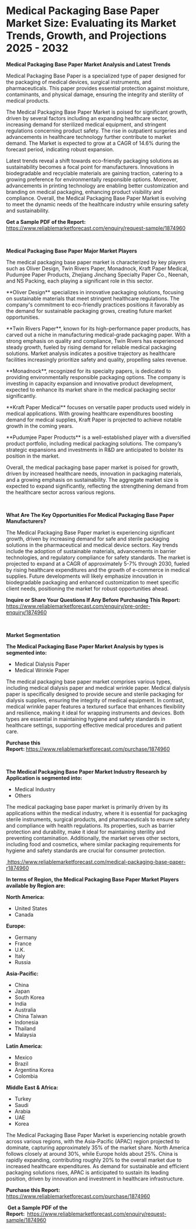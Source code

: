 <p><h1>Medical Packaging Base Paper Market Size: Evaluating its Market Trends, Growth, and Projections 2025 - 2032</h1></p><p><strong>Medical Packaging Base Paper Market Analysis and Latest Trends</strong></p>
<p><p>Medical Packaging Base Paper is a specialized type of paper designed for the packaging of medical devices, surgical instruments, and pharmaceuticals. This paper provides essential protection against moisture, contaminants, and physical damage, ensuring the integrity and sterility of medical products.</p><p>The Medical Packaging Base Paper Market is poised for significant growth, driven by several factors including an expanding healthcare sector, increasing demand for sterilized medical equipment, and stringent regulations concerning product safety. The rise in outpatient surgeries and advancements in healthcare technology further contribute to market demand. The Market is expected to grow at a CAGR of 14.6% during the forecast period, indicating robust expansion.</p><p>Latest trends reveal a shift towards eco-friendly packaging solutions as sustainability becomes a focal point for manufacturers. Innovations in biodegradable and recyclable materials are gaining traction, catering to a growing preference for environmentally responsible options. Moreover, advancements in printing technology are enabling better customization and branding on medical packaging, enhancing product visibility and compliance. Overall, the Medical Packaging Base Paper Market is evolving to meet the dynamic needs of the healthcare industry while ensuring safety and sustainability.</p></p>
<p><strong>Get a Sample PDF of the Report:&nbsp;</strong> <a href="https://www.reliablemarketforecast.com/enquiry/request-sample/1874960?utm_campaign=2439&utm_medium=2&utm_source=Github&utm_content=ia&utm_term=19042025&utm_id=medical-packaging-base-paper">https://www.reliablemarketforecast.com/enquiry/request-sample/1874960</a></p>
<p>&nbsp;</p>
<p><strong>Medical Packaging Base Paper Major Market Players</strong></p>
<p><p>The medical packaging base paper market is characterized by key players such as Oliver Design, Twin Rivers Paper, Monadnock, Kraft Paper Medical, Pudumjee Paper Products, Zhejiang Jinchang Specialty Paper Co., Neenah, and NS Packing, each playing a significant role in this sector.</p><p>**Oliver Design** specializes in innovative packaging solutions, focusing on sustainable materials that meet stringent healthcare regulations. The company's commitment to eco-friendly practices positions it favorably as the demand for sustainable packaging grows, creating future market opportunities.</p><p>**Twin Rivers Paper**, known for its high-performance paper products, has carved out a niche in manufacturing medical-grade packaging paper. With a strong emphasis on quality and compliance, Twin Rivers has experienced steady growth, fueled by rising demand for reliable medical packaging solutions. Market analysis indicates a positive trajectory as healthcare facilities increasingly prioritize safety and quality, propelling sales revenue.</p><p>**Monadnock**, recognized for its specialty papers, is dedicated to providing environmentally responsible packaging options. The company is investing in capacity expansion and innovative product development, expected to enhance its market share in the medical packaging sector significantly.</p><p>**Kraft Paper Medical** focuses on versatile paper products used widely in medical applications. With growing healthcare expenditures boosting demand for medical supplies, Kraft Paper is projected to achieve notable growth in the coming years.</p><p>**Pudumjee Paper Products** is a well-established player with a diversified product portfolio, including medical packaging solutions. The company’s strategic expansions and investments in R&D are anticipated to bolster its position in the market.</p><p>Overall, the medical packaging base paper market is poised for growth, driven by increased healthcare needs, innovation in packaging materials, and a growing emphasis on sustainability. The aggregate market size is expected to expand significantly, reflecting the strengthening demand from the healthcare sector across various regions.</p></p>
<p>&nbsp;</p>
<p><strong>What Are The Key Opportunities For Medical Packaging Base Paper Manufacturers?</strong></p>
<p><p>The Medical Packaging Base Paper market is experiencing significant growth, driven by increasing demand for safe and sterile packaging solutions in the pharmaceutical and medical device sectors. Key trends include the adoption of sustainable materials, advancements in barrier technologies, and regulatory compliance for safety standards. The market is projected to expand at a CAGR of approximately 5-7% through 2030, fueled by rising healthcare expenditures and the growth of e-commerce in medical supplies. Future developments will likely emphasize innovation in biodegradable packaging and enhanced customization to meet specific client needs, positioning the market for robust opportunities ahead.</p></p>
<p><strong>Inquire or Share Your Questions If Any Before Purchasing This Report:</strong> <a href="https://www.reliablemarketforecast.com/enquiry/pre-order-enquiry/1874960?utm_campaign=2439&utm_medium=2&utm_source=Github&utm_content=ia&utm_term=19042025&utm_id=medical-packaging-base-paper">https://www.reliablemarketforecast.com/enquiry/pre-order-enquiry/1874960</a></p>
<p>&nbsp;</p>
<p><strong>Market Segmentation</strong></p>
<p><strong>The Medical Packaging Base Paper Market Analysis by types is segmented into:</strong></p>
<p><ul><li>Medical Dialysis Paper</li><li>Medical Wrinkle Paper</li></ul></p>
<p><p>The medical packaging base paper market comprises various types, including medical dialysis paper and medical wrinkle paper. Medical dialysis paper is specifically designed to provide secure and sterile packaging for dialysis supplies, ensuring the integrity of medical equipment. In contrast, medical wrinkle paper features a textured surface that enhances flexibility and resilience, making it ideal for wrapping instruments and devices. Both types are essential in maintaining hygiene and safety standards in healthcare settings, supporting effective medical procedures and patient care.</p></p>
<p><strong>Purchase this Report:&nbsp;</strong><a href="https://www.reliablemarketforecast.com/purchase/1874960?utm_campaign=2439&utm_medium=2&utm_source=Github&utm_content=ia&utm_term=19042025&utm_id=medical-packaging-base-paper">https://www.reliablemarketforecast.com/purchase/1874960</a></p>
<p>&nbsp;</p>
<p><strong>The Medical Packaging Base Paper Market Industry Research by Application is segmented into:</strong></p>
<p><ul><li>Medical Industry</li><li>Others</li></ul></p>
<p><p>The medical packaging base paper market is primarily driven by its applications within the medical industry, where it is essential for packaging sterile instruments, surgical products, and pharmaceuticals to ensure safety and compliance with health regulations. Its properties, such as barrier protection and durability, make it ideal for maintaining sterility and preventing contamination. Additionally, the market serves other sectors, including food and cosmetics, where similar packaging requirements for hygiene and safety standards are crucial for consumer protection.</p></p>
<p><a href="https://www.reliablemarketforecast.com/medical-packaging-base-paper-r1874960?utm_campaign=2439&utm_medium=2&utm_source=Github&utm_content=ia&utm_term=19042025&utm_id=medical-packaging-base-paper">&nbsp;https://www.reliablemarketforecast.com/medical-packaging-base-paper-r1874960</a></p>
<p><strong>In terms of Region, the Medical Packaging Base Paper Market Players available by Region are:</strong></p>
<p>
    <p> <strong> North America: </strong>
        <ul>
            <li>United States</li>
            <li>Canada</li>
        </ul>
        </p> 
    <p> <strong> Europe: </strong>
        <ul>
            <li>Germany</li>
            <li>France</li>
            <li>U.K.</li>
            <li>Italy</li>
            <li>Russia</li>
        </ul>
        </p> 
    <p> <strong> Asia-Pacific: </strong>
        <ul>
            <li>China</li>
            <li>Japan</li>
            <li>South Korea</li>
            <li>India</li>
            <li>Australia</li>
            <li>China Taiwan</li>
            <li>Indonesia</li>
            <li>Thailand</li>
            <li>Malaysia</li>
        </ul>
        </p> 
    <p> <strong> Latin America: </strong>
        <ul>
            <li>Mexico</li>
            <li>Brazil</li>
            <li>Argentina Korea</li>
            <li>Colombia</li>
        </ul>
        </p> 
    <p> <strong> Middle East & Africa: </strong>
        <ul>
            <li>Turkey</li>
            <li>Saudi</li>
            <li>Arabia</li>
            <li>UAE</li>
            <li>Korea</li>
        </ul>
    </p>
    </p>
<p><p>The Medical Packaging Base Paper Market is experiencing notable growth across various regions, with the Asia-Pacific (APAC) region projected to dominate, capturing approximately 35% of the market share. North America follows closely at around 30%, while Europe holds about 25%. China is rapidly expanding, contributing roughly 20% to the overall market due to increased healthcare expenditures. As demand for sustainable and efficient packaging solutions rises, APAC is anticipated to sustain its leading position, driven by innovation and investment in healthcare infrastructure.</p></p>
<p><strong>Purchase this Report: </strong><a href="https://www.reliablemarketforecast.com/purchase/1874960?utm_campaign=2439&utm_medium=2&utm_source=Github&utm_content=ia&utm_term=19042025&utm_id=medical-packaging-base-paper">https://www.reliablemarketforecast.com/purchase/1874960</a></p>
<p>&nbsp;<strong>Get a Sample PDF of the Report:&nbsp;&nbsp;</strong><a href="https://www.reliablemarketforecast.com/enquiry/request-sample/1874960?utm_campaign=2439&utm_medium=2&utm_source=Github&utm_content=ia&utm_term=19042025&utm_id=medical-packaging-base-paper">https://www.reliablemarketforecast.com/enquiry/request-sample/1874960</a></p>
<p><strong></strong></p>
<p><p></p><p></p><p></p></p>